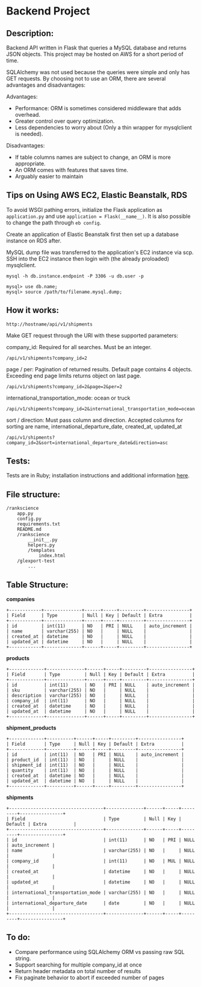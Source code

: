 # Backend Project

## Description:
Backend API written in Flask that queries a MySQL database and returns JSON objects. This project may be hosted on AWS for a short period of time.

SQLAlchemy was not used because the queries were simple and only has GET requests. By choosing not to use an ORM, there are several advantages and disadvantages:

Advantages:
 - Performance: ORM is sometimes considered middleware that adds overhead.
 - Greater control over query optimization.
 - Less dependencies to worry about (Only a thin wrapper for mysqlclient is needed).

Disadvantages:
 - If table columns names are subject to change, an ORM is more appropriate.
 - An ORM comes with features that saves time.
 - Arguably easier to maintain

## Tips on Using AWS EC2, Elastic Beanstalk, RDS

To avoid WSGI pathing errors, initialize the Flask application as `application.py` and use `application = Flask(__name__)`. It is also possible to change the path through `eb config`.

Create an application of Elastic Beanstalk first then set up a database instance on RDS after.

MySQL dump file was transferred to the application's EC2 instance via scp. SSH into the EC2 instance then login with (the already proloaded) mysqlclient.

```
mysql -h db.instance.endpoint -P 3306 -u db.user -p

mysql> use db.name;
mysql> source /path/to/filename.mysql.dump;
```

## How it works:
```
http://hostname/api/v1/shipments
```
Make GET request through the URI with these supported parameters:

company_id: Required for all searches. Must be an integer.
```
/api/v1/shipments?company_id=2
```

page / per: Pagination of returned results. Default page contains 4 objects. Exceeding end page limits returns object on last page.
```
/api/v1/shipments?company_id=2&page=2&per=2
```

international\_transportation_mode: ocean or truck
```
/api/v1/shipments?company_id=2&international_transportation_mode=ocean
```

sort / direction: Must pass column and direction. Accepted columns for sorting are name, international\_departure\_date, created\_at, updated\_at
```
/api/v1/shipments?company_id=2&sort=international_departure_date&direction=asc
```

## Tests:
Tests are in Ruby; installation instructions and additional information [here](https://github.com/flexport/glexport-test).

## File structure:
```
/rankscience
    app.py
    config.py
    requirements.txt
    README.md
    /rankscience
        __init__.py
        helpers.py
        /templates
            index.html
    /glexport-test
        ...
```

## Table Structure:

**companies**
```
+------------+--------------+------+-----+---------+----------------+
| Field      | Type         | Null | Key | Default | Extra          |
+------------+--------------+------+-----+---------+----------------+
| id         | int(11)      | NO   | PRI | NULL    | auto_increment |
| name       | varchar(255) | NO   |     | NULL    |                |
| created_at | datetime     | NO   |     | NULL    |                |
| updated_at | datetime     | NO   |     | NULL    |                |
+------------+--------------+------+-----+---------+----------------+
```

**products**
```
+-------------+--------------+------+-----+---------+----------------+
| Field       | Type         | Null | Key | Default | Extra          |
+-------------+--------------+------+-----+---------+----------------+
| id          | int(11)      | NO   | PRI | NULL    | auto_increment |
| sku         | varchar(255) | NO   |     | NULL    |                |
| description | varchar(255) | NO   |     | NULL    |                |
| company_id  | int(11)      | NO   |     | NULL    |                |
| created_at  | datetime     | NO   |     | NULL    |                |
| updated_at  | datetime     | NO   |     | NULL    |                |
+-------------+--------------+------+-----+---------+----------------+
```

**shipment_products**
```
+-------------+----------+------+-----+---------+----------------+
| Field       | Type     | Null | Key | Default | Extra          |
+-------------+----------+------+-----+---------+----------------+
| id          | int(11)  | NO   | PRI | NULL    | auto_increment |
| product_id  | int(11)  | NO   |     | NULL    |                |
| shipment_id | int(11)  | NO   |     | NULL    |                |
| quantity    | int(11)  | NO   |     | NULL    |                |
| created_at  | datetime | NO   |     | NULL    |                |
| updated_at  | datetime | NO   |     | NULL    |                |
+-------------+----------+------+-----+---------+----------------+
```
**shipments**
```
+-----------------------------------+--------------+------+-----+---------+----------------+
| Field                             | Type         | Null | Key | Default | Extra          |
+-----------------------------------+--------------+------+-----+---------+----------------+
| id                                | int(11)      | NO   | PRI | NULL    | auto_increment |
| name                              | varchar(255) | NO   |     | NULL    |                |
| company_id                        | int(11)      | NO   | MUL | NULL    |                |
| created_at                        | datetime     | NO   |     | NULL    |                |
| updated_at                        | datetime     | NO   |     | NULL    |                |
| international_transportation_mode | varchar(255) | NO   |     | NULL    |                |
| international_departure_date      | date         | NO   |     | NULL    |                |
+-----------------------------------+--------------+------+-----+---------+----------------+
```

## To do:
 - Compare performance using SQLAlchemy ORM vs passing raw SQL string.
 - Support searching for multiple company_id at once
 - Return header metadata on total number of results
 - Fix paginate behavior to abort if exceeded number of pages
